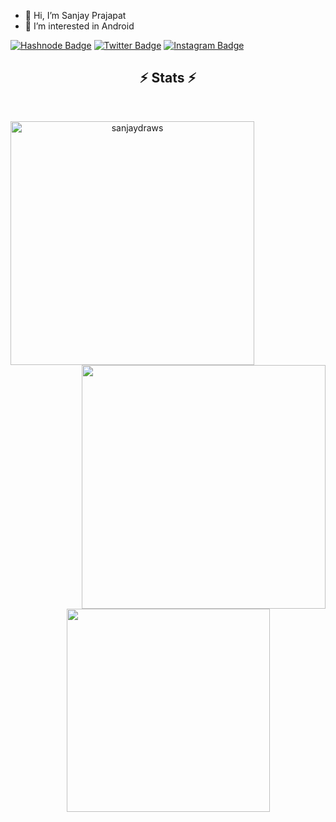 - 👋 Hi, I’m Sanjay Prajapat
- 👀 I’m interested in Android

[![Hashnode Badge](https://img.shields.io/badge/Hashnode-2962FF?style=for-the-badge&logo=hashnode&logoColor=white)](https://sanjayprajapat.hashnode.dev/)
[![Twitter Badge](https://img.shields.io/badge/Twitter-1DA1F2?style=for-the-badge&logo=twitter&logoColor=white)](https://twitter.com/sanjay_draws )
[![Instagram Badge](https://img.shields.io/badge/Instagram-E4405F?style=for-the-badge&logo=instagram&logoColor=white)](https://www.instagram.com/sanjay_draws/?hl=en)

 <h2 align="center">⚡ Stats ⚡</h2>
<br>
<p align=center>
  <div align=center>
    <a href="https://github.com/sanjaydraws/github-readme-streak-stats" title="Go to Source">
      <img align="left" width=390 src="https://github-readme-streak-stats.herokuapp.com/?user=sanjaydraws&theme=react&border=61dafb&hide_border=true" alt="sanjaydraws" />
    </a>
    <a href="https://github.com/sanjaydraws/github-readme-stats" title="Go to Source">
      <img align="right" width=390 src="https://github-readme-stats.vercel.app/api?username=sanjaydraws&show_icons=true&theme=react&border_color=61dafb&hide_border=true" />
    </a>
  </div>
  <br><br><br><br><br><br><br><br><br>
  <div align=center>
    <a href="https://github.com/sanjaydraws/github-readme-stats">
      <img width=325 align="center" src="https://github-readme-stats.vercel.app/api/top-langs/?username=sanjaydraws&hide=c%23,powershell,Mathematica,Ruby,Objective-C,Objective-C%2b%2b,Cuda&title_color=61dafb&text_color=ffffff&icon_color=61dafb&bg_color=20232a&langs_count=8&layout=compact&border_color=61dafb&hide_border=true" />
    </a>
  </div>
  <br>
</p>
<!---
sanjaydraws/sanjaydraws is a ✨ special ✨ repository because its `README.md` (this file) appears on your GitHub profile.
You can click the Preview link to take a look at your changes.
--->
